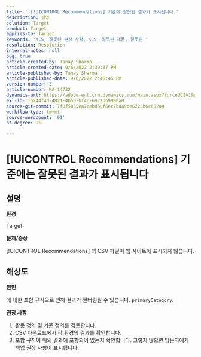 ```yaml
---
title: '`[!UICONTROL Recommendations] 기준에 잘못된 결과가 표시됩니다.'
description: 설명
solution: Target
product: Target
applies-to: Target
keywords: 'KCS, 잘못된 권장 사항, KCS, 잘못된 제품, 잘못된 '
resolution: Resolution
internal-notes: null
bug: true
article-created-by: Tanay Sharma .
article-created-date: 9/6/2022 2:39:37 PM
article-published-by: Tanay Sharma .
article-published-date: 9/6/2022 2:48:45 PM
version-number: 3
article-number: KA-14732
dynamics-url: https://adobe-ent.crm.dynamics.com/main.aspx?forceUCI=1&pagetype=entityrecord&etn=knowledgearticle&id=43ddcfba-f12d-ed11-9db1-002248086735
exl-id: 15244f4d-4821-4b50-bf4c-69c2db9990a0
source-git-commit: 7f0f5035ea7cebd60f6ec7bda9de6225b6c602a4
workflow-type: tm+mt
source-wordcount: '91'
ht-degree: 9%

---
```


# [!UICONTROL Recommendations] 기준에는 잘못된 결과가 표시됩니다

## 설명


<b>환경</b>

Target



<b>문제/증상</b>

[!UICONTROL Recommendations] 의 CSV 파일이 웹 사이트에 표시되지 않습니다.


## 해상도


<b>원인</b>

에 대한 포함 규칙으로 인해 결과가 필터링될 수 있습니다. `primaryCategory`.



<b>권장 사항</b>

1. 활동 정의 및 기준 정의를 검토합니다.
2. CSV 다운로드에서 각 환경의 결과를 확인합니다.
3. 포함 규칙이 위의 결과에 포함되어 있는지 확인합니다. 그렇지 않으면 방문자에게 백업 권장 사항이 표시됩니다.

